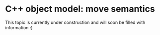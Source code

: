 # C++ object model: move semantics

This topic is currently under construction and will soon be filled with information :)
